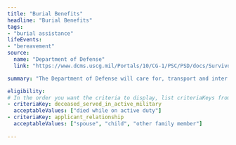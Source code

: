```yaml
---
title: "Burial Benefits"
headline: "Burial Benefits"
tags: 
- "burial assistance"
lifeEvents: 
- "bereavement"
source:
  name: "Department of Defense"
  link: "https://www.dcms.uscg.mil/Portals/10/CG-1/PSC/PSD/docs/SurvivorsGuide2015.pdf?ver=2017-03-24-132033-397"

summary: "The Department of Defense will care for, transport and inter your loved one. The surviving spouse, children and immediate family members of the service member are authorized to receive travel entitlements."

eligibility:
# In the order you want the criteria to display, list criteriaKeys from the csv here, each followed by a comma-separated list of which values indicate eligibility for that criteria. Wrap individual values in quotes if they have inner commas.
- criteriaKey: deceased_served_in_active_military
  acceptableValues: ["died while on active duty"]
- criteriaKey: applicant_relationship
  acceptableValues: ["spouse", "child", "other family member"]
  
---
```

